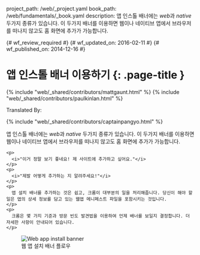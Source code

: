 project_path: /web/_project.yaml
book_path: /web/fundamentals/_book.yaml
description: 앱 인스톨 배너에는 <i>web</i>과 <i>native</i> 두가지 종류가 있습니다. 이 두가지 배너를 이용하면 웹이나 네이티브 앱에서 브라우저를 떠나지 않고도 홈 화면에 추가가 가능합니다.

{# wf_review_required #}
{# wf_updated_on: 2016-02-11 #}
{# wf_published_on: 2014-12-16 #}

# 앱 인스톨 배너 이용하기 {: .page-title }

{% include "web/_shared/contributors/mattgaunt.html" %}
{% include "web/_shared/contributors/paulkinlan.html" %}


Translated By: 

{% include "web/_shared/contributors/captainpangyo.html" %}



<div class="mdl-grid">
  <div class="mdl-cell mdl-cell--6-col">
    앱 인스톨 배너에는 <i>web</i>과 <i>native</i> 두가지 종류가 있습니다. 이 두가지 배너를 이용하면 웹이나 네이티브 앱에서 브라우저를 떠나지 않고도 홈 화면에 추가가 가능합니다.

    <p>
      <i>"이거 정말 보기 좋네요! 제 사이트에 추가하고 싶어요."</i>
    </p>
    <p>
      <i>"제발 어떻게 추가하는 지 알려주세요!"</i>
    </p>
    <p>
      앱 설치 배너를 추가하는 것은 쉽고, 크롬이 대부분의 일을 처리해줍니다. 당신이 해야 할 일은 앱의 상세 정보를 담고 있는 웹앱 메니페스트 파일을 포함시키는 것입니다.
    </p>
    <p>
      크롬은 몇 가지 기준과 방문 빈도 발견법을 이용하여 언제 배너를 보일지 결정합니다. 더 자세한 사항이 안내되어 있습니다.
    </p>
  </div>
  <figure class="mdl-cell mdl-cell--6-col">
    <img src="images/add-to-home-screen.gif" alt="Web app install banner">
    <figcaption>웹 앱 설치 배너 플로우</figcaption>
  </figure>
</div>
